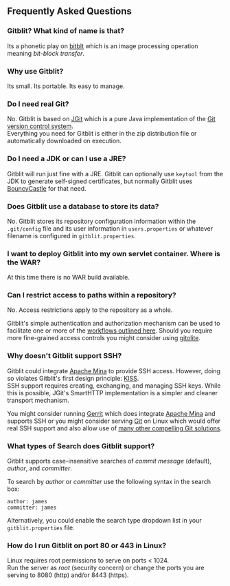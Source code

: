 ## Frequently Asked Questions

### Gitblit?  What kind of name is that?
Its a phonetic play on [bitblt][bitblt] which is an image processing operation meaning *bit-block transfer*.

### Why use Gitblit?
Its small.  Its portable.  Its easy to manage.

### Do I need real Git?
No.  Gitblit is based on [JGit][jgit] which is a pure Java implementation of the [Git version control system][git].<br/>
Everything you need for Gitblit is either in the zip distribution file or automatically downloaded on execution.

### Do I need a JDK or can I use a JRE?
Gitblit will run just fine with a JRE.  Gitblit can optionally use `keytool` from the JDK to generate self-signed certificates, but normally Gitblit uses [BouncyCastle][bouncycastle] for that need.

### Does Gitblit use a database to store its data?
No.  Gitblit stores its repository configuration information within the `.git/config` file and its user information in `users.properties` or whatever filename is configured in `gitblit.properties`.

### I want to deploy Gitblit into my own servlet container.  Where is the WAR?
At this time there is no WAR build available.

### Can I restrict access to paths within a repository?
No.  Access restrictions apply to the repository as a whole.

Gitblit's simple authentication and authorization mechanism can be used to facilitate one or more of the [workflows outlined here](http://progit.org/book/ch5-1.html).  Should you require more fine-grained access controls you might consider using [gitolite](https://github.com/sitaramc/gitolite).

### Why doesn't Gitblit support SSH?
Gitblit could integrate [Apache Mina][mina] to provide SSH access.  However, doing so violates Gitblit's first design principle: [KISS](http://en.wikipedia.org/wiki/KISS_principle).<br/>
SSH support requires creating, exchanging, and managing SSH keys.  While this is possible, JGit's SmartHTTP implementation is a simpler and cleaner transport mechanism.

You might consider running [Gerrit](http://gerrit.googlecode.org) which does integrate [Apache Mina][mina] and supports SSH or you might consider serving [Git][git] on Linux which would offer real SSH support and also allow use of [many other compelling Git solutions](https://git.wiki.kernel.org/index.php/InterfacesFrontendsAndTools).

### What types of Search does Gitblit support?
Gitblit supports case-insensitive searches of *commit message* (default), *author*, and *committer*.<br/>

To search by *author* or *committer* use the following syntax in the search box:

    author: james
    committer: james
    
Alternatively, you could enable the search type dropdown list in your `gitblit.properties` file.

### How do I run Gitblit on port 80 or 443 in Linux?
Linux requires root permissions to serve on ports < 1024.<br/>
Run the server as *root* (security concern) or change the ports you are serving to 8080 (http) and/or 8443 (https). 

[bitblt]: http://en.wikipedia.org/wiki/Bit_blit "Wikipedia Bitblt"
[jgit]: http://eclipse.org/jgit "Eclipse JGit Site"
[git]: http://git-scm.com "Official Git Site"
[mina]: http://mina.apache.org "Apache Mina"
[bouncycastle]: http://bouncycastle.org "The Legion of the Bouncy Castle"